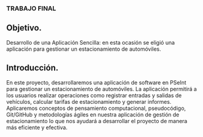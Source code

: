 ### TRABAJO FINAL
## Objetivo.
Desarrollo de una Aplicación Sencilla: en esta ocasión se eligió una aplicación para gestionar un estacionamiento de automóviles.
## Introducción.
En este proyecto, desarrollaremos una aplicación de software en PSeInt para gestionar un estacionamiento de automóviles. La aplicación permitirá a los usuarios realizar operaciones como registrar entradas y salidas de vehículos, calcular tarifas de estacionamiento y generar informes. 
Aplicaremos conceptos de pensamiento computacional, pseudocódigo, Git/GitHub y metodologías ágiles en nuestra aplicación de gestión de estacionamiento lo que nos ayudará a desarrollar el proyecto de manera más eficiente y efectiva.

